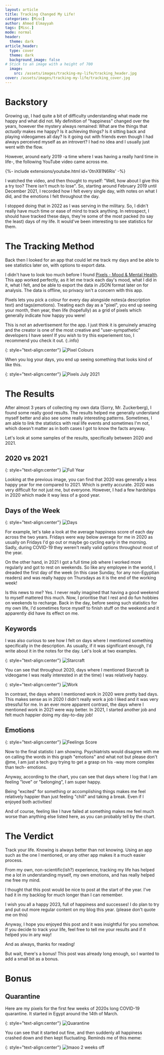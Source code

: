 ```yaml
---
layout: article
title: Tracking Changed My Life!
categories: [Misc]
author: Ahmed Elmayyah
tags: [Misc.]
mode: normal 
header:
  theme: dark
article_header:
  type: cover 
  theme: dark
  background_image: false
# Stick to an image with a height of 700
  image:
    src: /assets/images/tracking-my-life/tracking_header.jpg
cover: /assets/images/tracking-my-life/tracking_cover.jpg
---
```


# Backstory

Growing up, I had quite a bit of difficulty understanding what made me happy and what did not. My definition of "happiness" changed over the years, however the mystery always remained: What are the things that _actually_ makes me happy? Is it achieving things? Is it sitting back and playing videogames all day? Is it going out with friends even though I had always perceived myself as an introvert? I had no idea and I usually just went with the flow.

<!--more-->

However, around early 2019 -a time where I was having a really hard time in life-, the following YouTube video came across me.
<div>{%- include extensions/youtube.html id='0tnX81N6Ris' -%}</div>

I watched the video, and then thought to myself: "Well, how about I give this a try too? There isn't much to lose". So, starting around February 2019 until December 2021, I recorded how I felt every single day, with notes on what I did, and the emotions I felt throughout the day.

I stopped doing that in 2022 as I was serving in the military. So, I didn't really have much time or ease of mind to track anything. In retrospect, I should have tracked these days, they're some of the most packed (to say the least) days of my life. It would've been interesting to see statistics for them.

# The Tracking Method
Back then I looked for an app that could let me track my days and be able to see statistics later on, with options to export data.

I didn't have to look too much before I found [Pixels - Mood & Mental Health](https://play.google.com/store/apps/details?id=ar.teovogel.yip). This app worked perfectly, as it let me track each day's mood, what I did in it, what I felt, and be able to export the data in JSON format later on for analysis. The data is offline, so privacy isn't a concern with this app.

Pixels lets you pick a colour for every day alongside notes(a description text) and tags(emotions). Treating each day as a "pixel", you end up seeing your month, then year, then life (hopefully) as a grid of pixels which generally indicate how happy you were!

This is not an advertisement for the app. I just think it is genuinely amazing and the creator is one of the most creative and "user-sympathetic" developers I have seen! If you wish to try this experiement too, I recommend you check it out.
{:.info}

{: style="text-align:center"}
![Pixel Colours](/assets/images/tracking-my-life/Pixel_colours.png)

When you log your days, you end up seeing something that looks kind of like this.

{: style="text-align:center"}
![Pixels July 2021](/assets/images/tracking-my-life/July_2021.png)

# The Results
After almost 3 years of collecting my own data (Sorry, Mr. Zuckerberg), I found some really good results. The results helped me generally understand myself better and also see some really interesting patterns. Sometimes, I am able to link the statistics with real life events and sometimes I'm not, which doesn't matter as in both cases I got to know the facts anyway.

Let's look at some samples of the results, specifically between 2020 and 2021.

## 2020 vs 2021

{: style="text-align:center"}
![Full Year](/assets/images/tracking-my-life/Full_Year.png)

Looking at the previous image, you can find that 2020 was generally a less happy year for me compared to 2021. Which is pretty accurate. 2020 was very difficult for not just me, but everyone. However, I had a few hardships in 2020 which made it way less of a good year.

## Days of the Week

{: style="text-align:center"}
![Days](/assets/images/tracking-my-life/Days.png)

For example, let's take a look at the average happiness score of each day across the two years. Fridays were way below average for me in 2020 as usually on Fridays I'd go out or maybe go cycling early in the morning. Sadly, during COVID-19 they weren't really valid options throughout most of the year.

On the other hand, in 2021 I got a full time job where I worked more regularly and got to rest on weekends. So like any employee in the world, I dreaded the first day of the week (in this case Sunday, for any non-Egyptian readers) and was really happy on Thursdays as it is the end of the working week!

Is this news to me? Yes. I never really imagined that having a good weekend to myself mattered this much. Now, I prioritise that I rest and do fun hobbies on weekends to recharge. Back in the day, before seeing such statistics for my own life, I'd sometimes force myself to finish stuff on the weekend and it apparently did have its effect on me.

## Keywords

I was also curious to see how I felt on days where I mentioned something specifically in the description. As usually, if it was significant enough, I'd write about it in the notes for the day. Let's look at two examples.

{: style="text-align:center"}
![Starcraft](/assets/images/tracking-my-life/Starcraft_2020.png)

You can see that throughout 2020, days where I mentioned Starcraft (a videogame I was really interested in at the time) I was relatively happy.

{: style="text-align:center"}
![Work](/assets/images/tracking-my-life/Work.png)

In contrast, the days where I mentioned work in 2020 were pretty bad days. This makes sense as in 2020 I didn't really work a job I liked and it was very stressful for me. In an ever more apparent contrast, the days where I mentioned work in 2021 were way better. In 2021, I started another job and felt much happier doing my day-to-day job!


## Emotions
{: style="text-align:center"}
![Feelings Score](/assets/images/tracking-my-life/Feeling_Score.png)

Now to the final statistic I am showing. Psychiatrists would disagree with me on calling the words in this graph "emotions" and what not but please don't @me, I am just a tech guy trying to get a grasp on his -way more complex than tech- emotions.

Anyway, according to the chart, you can see that days where I log that I am feeling "love" or "belonging", I am super happy. 

Being "excited" for something or accomplishing things makes me feel relatively happier than just feeling "chill" and taking a break. Even if I enjoyed both activities!

And of course, feeling like I have failed at something makes me feel much worse than anything else listed here, as you can probably tell by the chart.

# The Verdict
Track your life. Knowing is always better than not knowing. Using an app such as the one I mentioned, or any other app makes it a much easier process.

From my own, non-scientific(ish?) experience, tracking my life has helped me a lot in understanding myself, my own emotions, and has really helped me free my mind.

I thought that this post would be nice to post at the start of the year. I've had it in my backlog for much longer than I can remember. 


I wish you all a happy 2023, full of happiness and successes! I do plan to try and put out more regular content on my blog this year. (please don't quote me on this)

Anyway, I hope you enjoyed this post and it was insightful for you somehow. If you decide to track your life, feel free to tell me your results and if it helped you in any way!

And as always, thanks for reading!

But wait, there's a bonus! This post was already long enough, so I wanted to add a small bit as a bonus.

# Bonus
## Quarantine
Here are my pixels for the first few weeks of 2020s long COVID-19 quarantine. It started in Egypt around the 14th of March.

{: style="text-align:center"}
![Quarantine](/assets/images/tracking-my-life/Quarantine.jpg)

You can see that it started out fine, and then suddenly all happiness crashed down and then kept fluctuating. Reminds me of this meme:

{: style="text-align:center"}
![lmaoo 2 weeks off](/assets/images/tracking-my-life/2weeksoff.jpg)
